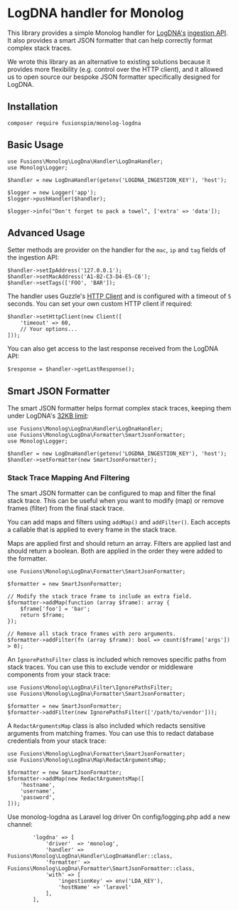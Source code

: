 # LogDNA handler for Monolog

This library provides a simple Monolog handler for [LogDNA's](https://logdna.com/) [ingestion API](https://docs.logdna.com/reference#logsingest). It also provides a smart JSON formatter that can help correctly format complex stack traces.

We wrote this library as an alternative to existing solutions because it provides more flexibility (e.g. control over the HTTP client), and it allowed us to open source our bespoke JSON formatter specifically designed for LogDNA. 

## Installation

```
composer require fusionspim/monolog-logdna
```

## Basic Usage

```
use Fusions\Monolog\LogDna\Handler\LogDnaHandler;
use Monolog\Logger;

$handler = new LogDnaHandler(getenv('LOGDNA_INGESTION_KEY'), 'host');

$logger = new Logger('app');
$logger->pushHandler($handler);

$logger->info("Don't forget to pack a towel", ['extra' => 'data']);
```

## Advanced Usage

Setter methods are provider on the handler for the `mac`, `ip` and `tag` fields of the ingestion API:

```
$handler->setIpAddress('127.0.0.1');
$handler->setMacAddress('A1-B2-C3-D4-E5-C6');
$handler->setTags(['FOO', 'BAR']);
```

The handler uses Guzzle's [HTTP Client](http://docs.guzzlephp.org/en/stable/) and is configured with a timeout of `5` seconds. You can set your own custom HTTP client if required:

```
$handler->setHttpClient(new Client([
    'timeout' => 60,
    // Your options...
]));
```

You can also get access to the last response received from the LogDNA API:
```
$response = $handler->getLastResponse();
```

## Smart JSON Formatter

The smart JSON formatter helps format complex stack traces, keeping them under LogDNA's [32KB limit](https://github.com/logdna/nodejs/blob/master/README.md#line):

```
use Fusions\Monolog\LogDna\Handler\LogDnaHandler;
use Fusions\Monolog\LogDna\Formatter\SmartJsonFormatter;
use Monolog\Logger;

$handler = new LogDnaHandler(getenv('LOGDNA_INGESTION_KEY'), 'host');
$handler->setFormatter(new SmartJsonFormatter);
```

### Stack Trace Mapping And Filtering

The smart JSON formatter can be configured to map and filter the final stack trace. This can be useful when you want to modify (map) or remove frames (filter) from the final stack trace. 

You can add maps and filters using `addMap()` and `addFilter()`. Each accepts a callable that is applied to every frame in the stack trace. 

Maps are applied first and should return an array. Filters are applied last and should return a boolean. Both are applied in the order they were added to the formatter.

```
use Fusions\Monolog\LogDna\Formatter\SmartJsonFormatter;

$formatter = new SmartJsonFormatter;

// Modify the stack trace frame to include an extra field.
$formatter->addMap(function (array $frame): array {
    $frame['foo'] = 'bar';
    return $frame;
});

// Remove all stack trace frames with zero arguments.
$formatter->addFilter(fn (array $frame): bool => count($frame['args']) > 0);
```

An `IgnorePathsFilter` class is included which removes specific paths from stack traces. You can use this to exclude vendor or middleware components from your stack trace:
```
use Fusions\Monolog\LogDna\Filter\IgnorePathsFilter;
use Fusions\Monolog\LogDna\Formatter\SmartJsonFormatter;

$formatter = new SmartJsonFormatter;
$formatter->addFilter(new IgnorePathsFilter(['/path/to/vendor']));
```

A `RedactArgumentsMap` class is also included which redacts sensitive arguments from matching frames. You can use this to redact database credentials from your stack trace:
```
use Fusions\Monolog\LogDna\Formatter\SmartJsonFormatter;
use Fusions\Monolog\LogDna\Map\RedactArgumentsMap;

$formatter = new SmartJsonFormatter;
$formatter->addMap(new RedactArgumentsMap([
    'hostname',
    'username',
    'password',
]));
```

Use monolog-logdna as Laravel log driver
On config/logging.php add a new channel:
```
        'logdna' => [
            'driver'  => 'monolog',
            'handler' => Fusions\Monolog\LogDna\Handler\LogDnaHandler::class,
            'formatter' => Fusions\Monolog\LogDna\Formatter\SmartJsonFormatter::class,
            'with' => [
                'ingestionKey' => env('LDA_KEY'),
                'hostName' => 'laravel'
            ],
        ],
```
